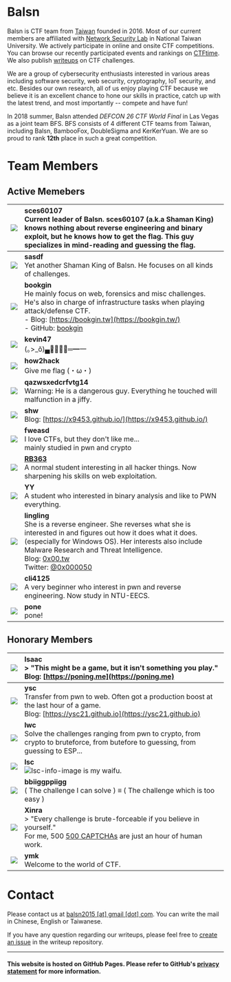 # Balsn

Balsn is CTF team from [Taiwan](https://taiwan.gov.tw/) founded in 2016. Most of our current members are affiliated with [Network Security Lab](https://nslab.csie.ntu.edu.tw/) in National Taiwan University. We actively participate in online and onsite CTF competitions. You can browse our recently participated events and rankings on [CTFtime](https://ctftime.org/team/16978). We also publish [writeups](https://balsn.github.io/ctf_writeup/) on CTF challenges.

We are a group of cybersecurity enthusiasts interested in various areas including software security, web security, cryptography, IoT security, and etc. Besides our own research, all of us enjoy playing CTF because we believe it is an excellent chance to hone our skills in practice, catch up with the latest trend, and most importantly -- compete and have fun!

In 2018 summer, Balsn attended *DEFCON 26 CTF World Final* in Las Vegas as a joint team BFS. BFS consists of 4 different CTF teams from Taiwan, including Balsn, BambooFox, DoubleSigma and KerKerYuan. We are so proud to rank **12th** place in such a great competition.

# Team Members

## Active Memebers

|    ![][sces60107]     | **sces60107**<br />Current leader of Balsn. sces60107 (a.k.a Shaman King) knows nothing about reverse engineering and binary exploit, but he knows how to get the flag. This guy specializes in mind-reading and guessing the flag. |
| :-------------------: | :----------------------------------------------------------- |
|      ![][sasdf]       | **sasdf**<br />Yet another Shaman King of Balsn. He focuses on all kinds of challenges. |
|     ![][bookgin]      | **bookgin**<br />He mainly focus on web, forensics and misc challenges. He's also in charge of infrastructure tasks when playing attack/defense CTF. <br />- Blog: [https://bookgin.tw](https://bookgin.tw/)<br />- GitHub: [bookgin](https://github.com/bookgin/) |
|     ![][kevin47]      | **kevin47**<br />(｡>_ŏ)▄︻̷̿┻̿═━一                              |
|     ![][how2hack]     | **how2hack**<br />Give me flag (・ω・)                       |
| ![][qazwsxedcrfvtg14] | **qazwsxedcrfvtg14**<br />Warning: He is a dangerous guy. Everything he touched will malfunction in a jiffy. |
|       ![][shw]        | **shw**<br />Blog: [https://x9453.github.io/](https://x9453.github.io/) |
|      ![][fweasd]      | **fweasd**<br />I love CTFs, but they don't like me...<br/>mainly studied in pwn and crypto |
|      ![][RB363]       | [**RB363**](https://github.com/rb363)<br/>A normal student interesting in all hacker things. Now sharpening his skills on web exploitation. |
|     ![][slowpoke]     | **YY**<br />A student who interested in binary analysis and like to PWN everything. |
|     ![][slowpoke]     | **lingling**<br />She is a reverse engineer. She reverses what she is interested in and figures out how it does what it does. (especially for Windows OS). Her interests also include Malware Research and Threat Intelligence.<br />Blog: [0x00.tw](http://0x00.tw/)<br/>Twitter: [@0x000050](https://twitter.com/0x000050) |
|     ![][cli4125]      | **cli4125**<br />A very beginner who interest in pwn and reverse engineering. Now study in NTU-EECS. |
|       ![][pone]       | **pone**<br />pone!                                          |


## Honorary Members

| ![][isaac] | **Isaac**<br/>> "This might be a game, but it isn't something you play."<br />Blog: [https://poning.me](https://poning.me) |
| :----------------------------------------------------------: | :----------------------------------------------------------- |
| ![][ysc] | **ysc**<br />Transfer from pwn to web. Often got a production boost at the last hour of a game.<br/>Blog: [https://ysc21.github.io](https://ysc21.github.io) |
| ![][lwc] | **lwc**<br />Solve the challenges ranging from pwn to crypto, from crypto to bruteforce, from butefore to guessing, from guessing to ESP... |
| ![][lsc] | **lsc**<br />![][ll2] is my waifu. |
| ![][bbiiggppiigg] | **bbiiggppiigg**<br />( The challenge I can solve ) ≡ ( The challenge which is too easy ) |
| ![][xinra] | **Xinra**<br />> "Every challenge is brute-forceable if you believe in yourself."<br />For me, 500 [500 CAPTCHAs](https://github.com/ctfs/write-ups-2015/tree/master/trend-micro-ctf-2015/misc/misc-300) are just an hour of human work. |
| ![][ymk] | **ymk**<br />Welcome to the world of CTF. |

[img]: https://dummyimage.com/128x128/000/fff&text=128x128
[img2]: images/circle.png
[ysc]: images/ysc.png
[sces60107]: images/sces60107.png
[sasdf]: images/sasdf.png
[kevin47]: images/kevin47.png
[how2hack]: images/how2hack.png
[bookgin]: images/bookgin.png
[shw]: images/shw.png
[RB363]: images/RB363.png
[fweasd]: images/fweasd.png
[qazwsxedcrfvtg14]: images/qazwsxedcrfvtg14.png
[bbiiggppiigg]: images/bbiiggppiigg.png
[isaac]: images/isaac.png
[lsc]: images/lsc.png
[ll2]: images/ll2.png	"lsc-info-image"
[xinra]: images/xinra.png
[lwc]: images/lwc.png
[ymk]: images/ymk.png
[cli4125]: images/cli4125.png
[lingling]: images/lingling.png
[pone]: images/pone.png
[slowpoke]: images/slowpoke.png

# Contact

Please contact us at [balsn2015 [at] gmail [dot] com](#contact). You can write the mail in Chinese, English or Taiwanese.

If you have any question regarding our writeups, please feel free to [create an issue](https://github.com/balsn/ctf_writeup/issues) in the writeup repository.

---

#### This website is hosted on GitHub Pages. Please refer to GitHub's [privacy statement](https://help.github.com/articles/github-privacy-statement/) for more information.
